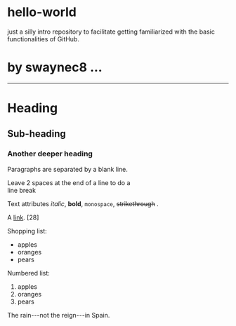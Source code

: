 # hello-world
just a silly intro repository
to facilitate getting familiarized with the basic functionalities of GitHub.

# by swaynec8 ...
----------------------------------------------------------------------------------------------------------------------------

Heading
=======

Sub-heading
-----------
 
### Another deeper heading
 
Paragraphs are separated
by a blank line.

Leave 2 spaces at the end of a line to do a  
line break

Text attributes *italic*, **bold**, 
`monospace`, ~~strikethrough~~ .

A [link](http://example.com).
[28]

Shopping list:

  * apples
  * oranges
  * pears

Numbered list:

  1. apples
  2. oranges
  3. pears

The rain---not the reign---in
Spain.
